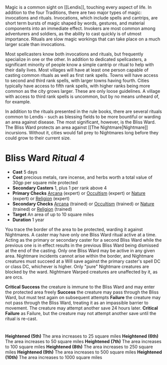 Magic is a common sight on [[Lendis]], touching every aspect of life. In addition to the four Traditions, there are two major types of magic: invocations and rituals. Invocations, which include spells and cantrips, are short term bursts of magic shaped by words, gestures, and material components into an immediate effect. Invokers are most common among adventurers and soldiers, as the ability to cast quickly is of utmost importance. Rituals are slow magic workings that can take place on a much larger scale than invocations.

Most spellcasters know both invocations and rituals, but frequently specialize in one or the other. In addition to dedicated spellcasters, a significant minority of people know a simple cantrip or ritual to help with their daily lives. Most villages will have at least one person capable of casting common rituals as well as first rank spells. Towns will have access to second and third rank spells, with larger towns having fourth. Cities typically have access to fifth rank spells, with higher ranks being more common as the city grows larger. These are only loose guidelines. A village with access to third rank spells is uncommon, but by no means unheard of, for example.

In addition to the rituals presented in the rule books, there are several rituals common to Lendis - such as blessing fields to be more bountiful or warding an area against disease. The most significant, however, is the Bliss Ward. The Bliss Ward protects an area against [[The Nightmare|Nightmare]] incursions. Without it, cities would fall prey to Nightmares long before they could grow to their current size.


# Bliss Ward *Ritual 4*  

- **Cast** 5 days
- **Cost** precious metals, rare incense, and herbs worth a total value of 30gp per square mile protected
- **Secondary Casters** 1, plus 1 per rank above 4
- **Primary Checks** [Arcana](compendium/skills.md#Arcana) (expert) or [Occultism](compendium/skills.md#Occultism) (expert) or [Nature](compendium/skills.md#Nature) (expert) or [Religion](compendium/skills.md#Religion) (expert)
- **Secondary Checks** [Arcana](compendium/skills.md#Arcana) (trained) or [Occultism](compendium/skills.md#Occultism) (trained) or [Nature](compendium/skills.md#Nature) (trained) or [Religion](compendium/skills.md#Religion) (trained)
- **Target** An area of up to 10 square miles
- **Duration** 1 year

You trace the border of the area to be protected, warding it against Nightmares. A caster may have only one Bliss Ward ritual active at a time. Acting as the primary or secondary caster for a second Bliss Ward while the previous one is in effect results in the previous Bliss Ward being dismissed at the end of the casting. Only one Bliss Ward may be active in any given area. Nightmare incidents cannot arise within the border, and Nightmare creatures must succeed at a Will save against the primary caster's spell DC or class DC, whichever is higher. Only "pure" Nightmare creatures are blocked by the ward. Nightmare Warped creatures are unaffected by it, as are orcs.

**Critical Success** the creature is immune to the Bliss Ward and may enter the protected area freely
**Success** the creature may pass through the Bliss Ward, but must test again on subsequent attempts
**Failure** the creature may not pass through the Bliss Ward, treating it as an impassible barrier to movement. The creature may attempt another save 24 hours later.
**Critical Failure** as Failure, but the creature may not attempt another save until the ritual is re-cast.

#  

**Heightened (5th)** The area increases to 25 square miles
**Heightened (6th)** The area increases to 50 square miles
**Heightened (7th)** The area increases to 100 square miles
**Heightened (8th)** The area increases to 250 square miles
**Heightened (9th)** The area increases to 500 square miles
**Heightened (10th)** The area increases to 1000 square miles